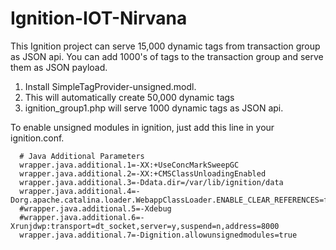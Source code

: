 # Ignition-IOT-Nirvana
This Ignition project can serve 15,000 dynamic tags from transaction group as JSON api. You can add 1000's of tags to the transaction group and serve them as JSON payload.
1. Install SimpleTagProvider-unsigned.modl.
2. This will automatically create 50,000 dynamic tags
3. ignition_group1.php will serve 1000 dynamic tags as JSON api.

To enable unsigned modules in ignition, just add this line in your ignition.conf.

      # Java Additional Parameters
      wrapper.java.additional.1=-XX:+UseConcMarkSweepGC
      wrapper.java.additional.2=-XX:+CMSClassUnloadingEnabled
      wrapper.java.additional.3=-Ddata.dir=/var/lib/ignition/data
      wrapper.java.additional.4=-Dorg.apache.catalina.loader.WebappClassLoader.ENABLE_CLEAR_REFERENCES=false
      #wrapper.java.additional.5=-Xdebug
      #wrapper.java.additional.6=-Xrunjdwp:transport=dt_socket,server=y,suspend=n,address=8000
      wrapper.java.additional.7=-Dignition.allowunsignedmodules=true

